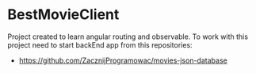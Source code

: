 # BestMovieClient
Project created to learn angular routing and observable.
To work with this project need to start backEnd app from this repositories:
 - https://github.com/ZacznijProgramowac/movies-json-database
